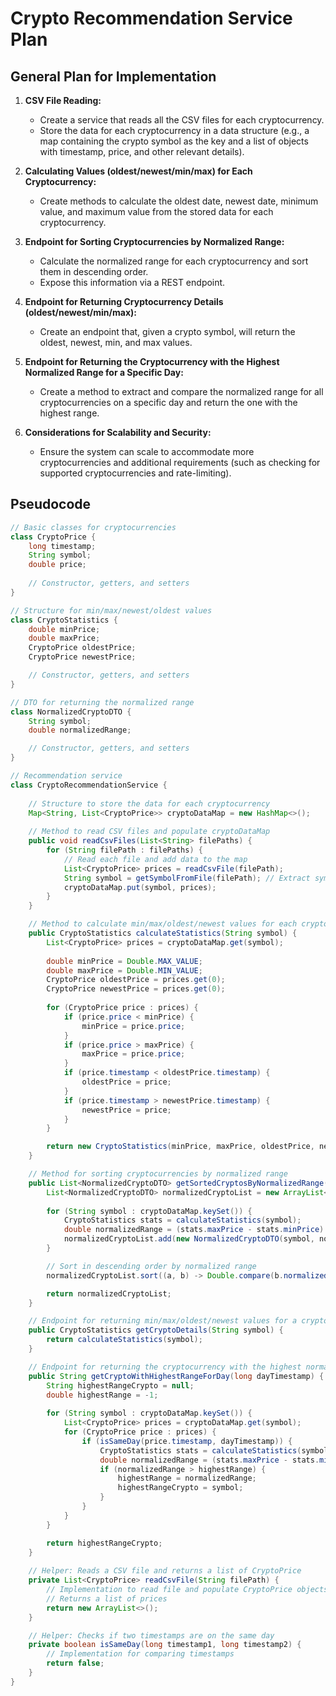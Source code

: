 # Crypto Recommendation Service Plan

## General Plan for Implementation

1. **CSV File Reading:**
    - Create a service that reads all the CSV files for each cryptocurrency.
    - Store the data for each cryptocurrency in a data structure (e.g., a map containing the crypto symbol as the key and a list of objects with timestamp, price, and other relevant details).

2. **Calculating Values (oldest/newest/min/max) for Each Cryptocurrency:**
    - Create methods to calculate the oldest date, newest date, minimum value, and maximum value from the stored data for each cryptocurrency.

3. **Endpoint for Sorting Cryptocurrencies by Normalized Range:**
    - Calculate the normalized range for each cryptocurrency and sort them in descending order.
    - Expose this information via a REST endpoint.

4. **Endpoint for Returning Cryptocurrency Details (oldest/newest/min/max):**
    - Create an endpoint that, given a crypto symbol, will return the oldest, newest, min, and max values.

5. **Endpoint for Returning the Cryptocurrency with the Highest Normalized Range for a Specific Day:**
    - Create a method to extract and compare the normalized range for all cryptocurrencies on a specific day and return the one with the highest range.

6. **Considerations for Scalability and Security:**
    - Ensure the system can scale to accommodate more cryptocurrencies and additional requirements (such as checking for supported cryptocurrencies and rate-limiting).


## Pseudocode

```java
// Basic classes for cryptocurrencies
class CryptoPrice {
    long timestamp;
    String symbol;
    double price;
    
    // Constructor, getters, and setters
}

// Structure for min/max/newest/oldest values
class CryptoStatistics {
    double minPrice;
    double maxPrice;
    CryptoPrice oldestPrice;
    CryptoPrice newestPrice;

    // Constructor, getters, and setters
}

// DTO for returning the normalized range
class NormalizedCryptoDTO {
    String symbol;
    double normalizedRange;

    // Constructor, getters, and setters
}

// Recommendation service
class CryptoRecommendationService {
    
    // Structure to store the data for each cryptocurrency
    Map<String, List<CryptoPrice>> cryptoDataMap = new HashMap<>();
    
    // Method to read CSV files and populate cryptoDataMap
    public void readCsvFiles(List<String> filePaths) {
        for (String filePath : filePaths) {
            // Read each file and add data to the map
            List<CryptoPrice> prices = readCsvFile(filePath);
            String symbol = getSymbolFromFile(filePath); // Extract symbol from the file name
            cryptoDataMap.put(symbol, prices);
        }
    }

    // Method to calculate min/max/oldest/newest values for each cryptocurrency
    public CryptoStatistics calculateStatistics(String symbol) {
        List<CryptoPrice> prices = cryptoDataMap.get(symbol);
        
        double minPrice = Double.MAX_VALUE;
        double maxPrice = Double.MIN_VALUE;
        CryptoPrice oldestPrice = prices.get(0);
        CryptoPrice newestPrice = prices.get(0);
        
        for (CryptoPrice price : prices) {
            if (price.price < minPrice) {
                minPrice = price.price;
            }
            if (price.price > maxPrice) {
                maxPrice = price.price;
            }
            if (price.timestamp < oldestPrice.timestamp) {
                oldestPrice = price;
            }
            if (price.timestamp > newestPrice.timestamp) {
                newestPrice = price;
            }
        }

        return new CryptoStatistics(minPrice, maxPrice, oldestPrice, newestPrice);
    }

    // Method for sorting cryptocurrencies by normalized range
    public List<NormalizedCryptoDTO> getSortedCryptosByNormalizedRange() {
        List<NormalizedCryptoDTO> normalizedCryptoList = new ArrayList<>();
        
        for (String symbol : cryptoDataMap.keySet()) {
            CryptoStatistics stats = calculateStatistics(symbol);
            double normalizedRange = (stats.maxPrice - stats.minPrice) / stats.minPrice;
            normalizedCryptoList.add(new NormalizedCryptoDTO(symbol, normalizedRange));
        }

        // Sort in descending order by normalized range
        normalizedCryptoList.sort((a, b) -> Double.compare(b.normalizedRange, a.normalizedRange));

        return normalizedCryptoList;
    }

    // Endpoint for returning min/max/oldest/newest values for a cryptocurrency
    public CryptoStatistics getCryptoDetails(String symbol) {
        return calculateStatistics(symbol);
    }

    // Endpoint for returning the cryptocurrency with the highest normalized range on a specific day
    public String getCryptoWithHighestRangeForDay(long dayTimestamp) {
        String highestRangeCrypto = null;
        double highestRange = -1;
        
        for (String symbol : cryptoDataMap.keySet()) {
            List<CryptoPrice> prices = cryptoDataMap.get(symbol);
            for (CryptoPrice price : prices) {
                if (isSameDay(price.timestamp, dayTimestamp)) {
                    CryptoStatistics stats = calculateStatistics(symbol);
                    double normalizedRange = (stats.maxPrice - stats.minPrice) / stats.minPrice;
                    if (normalizedRange > highestRange) {
                        highestRange = normalizedRange;
                        highestRangeCrypto = symbol;
                    }
                }
            }
        }

        return highestRangeCrypto;
    }
    
    // Helper: Reads a CSV file and returns a list of CryptoPrice
    private List<CryptoPrice> readCsvFile(String filePath) {
        // Implementation to read file and populate CryptoPrice objects
        // Returns a list of prices
        return new ArrayList<>();
    }

    // Helper: Checks if two timestamps are on the same day
    private boolean isSameDay(long timestamp1, long timestamp2) {
        // Implementation for comparing timestamps
        return false;
    }
}